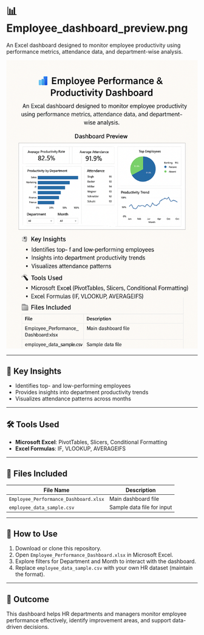 # 📊   Employee_dashboard_preview.png



An Excel dashboard designed to monitor employee productivity using performance metrics, attendance data, and department-wise analysis.


![Dashboard Preview](Employee%20Performance%20%26%20Productivity%20Dashboard.png)



---

## 🧠 Key Insights

- Identifies top- and low-performing employees  
- Provides insights into department productivity trends  
- Visualizes attendance patterns across months  

---

## 🛠️ Tools Used

- **Microsoft Excel**: PivotTables, Slicers, Conditional Formatting  
- **Excel Formulas**: IF, VLOOKUP, AVERAGEIFS  

---

## 📁 Files Included

| File Name                           | Description               |
|------------------------------------|---------------------------|
| `Employee_Performance_Dashboard.xlsx` | Main dashboard file        |
| `employee_data_sample.csv`         | Sample data file for input |

---

## 📌 How to Use

1. Download or clone this repository.
2. Open `Employee_Performance_Dashboard.xlsx` in Microsoft Excel.
3. Explore filters for Department and Month to interact with the dashboard.
4. Replace `employee_data_sample.csv` with your own HR dataset (maintain the format).

---

## 🚀 Outcome

This dashboard helps HR departments and managers monitor employee performance effectively, identify improvement areas, and support data-driven decisions.
